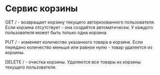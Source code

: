 ﻿# Сервис корзины

GET / - возвращает корзину текущего авторизованного пользователя.
Если корзина отсутствует - она создаётся автоматически.
У каждого пользователя может быть только одна корзина.


PUT / - изменяет количество указанного товара в корзине. Если передано количество
меньше или равное нулю - товар удаляется из корзины.

DELETE / - очистка корзины. Удаляются все товары из корзины текущего пользователя.

